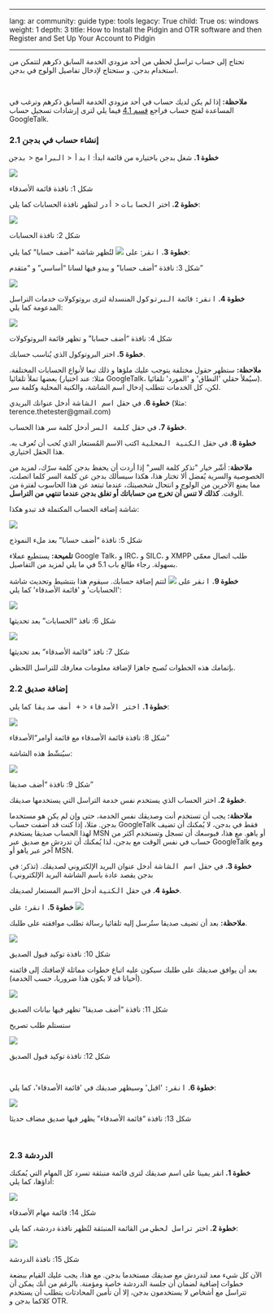

---

lang: ar
community: guide
type: tools
legacy: True
child: True
os: windows
weight: 1
depth: 3
title: How to Install the Pidgin and OTR software and then Register and Set Up Your Account to Pidgin

---

<p>تحتاج إلى حساب تراسل لحظي من أحد مزودي الخدمة السابق ذكرهم لتتمكن من استخدام بدجن. و&nbsp;ستحتاج لإدخال تفاصيل الولوج في بدجن.</p>

<p>&nbsp;</p>

<p><strong>ملاحظة:</strong> إذا لم يكن لديك حساب في أحد مزودي الخدمة السابق ذكرهم وترغب في المساعدة لفتح حساب فراجع <a href="/ar/pidgin">قسم 4.1</a> فيما يلي لترى إرشادات تسجيل حساب <span lang="en">GoogleTalk</span>.</p>

<h3>2.1 إنشاء حساب في بدجن</h3>

<p><strong>خطوة 1.</strong> شغل بدجن باختياره من قائمة ابدأ: <kbd>ابدأ</kbd> &lt; <kbd>البرامج</kbd> &lt; <kbd>بدجن</kbd></p>

<p><img src="/sites/securitybkp.ngoinabox.org/files/u5/pidgin-ar/01.png" /></p>

<p class="image-caption">شكل 1: نافذة قائمة الأصدقاء</p>

<p><strong>خطوة 2.</strong> اختر <kbd>الحسابات</kbd> &lt; <kbd>أدر</kbd> لتظهر نافذة الحسابات كما يلي:</p>

<p><img src="/sites/securitybkp.ngoinabox.org/files/u5/pidgin-ar/02.png" /></p>

<p class="image-caption">شكل 2: نافذة الحسابات</p>

<p><strong>خطوة 3.</strong> <kbd>انقر</kbd>: على <img src="/sites/securitybkp.ngoinabox.org/files/u5/pidgin-ar/03.png" /> لتُظهر شاشة "أضف حسابا" كما يلي:</p>

<p class="image-caption">شكل 3: نافذة <q>أضف حسابا</q> و&nbsp;يبدو فيها لسانا <q>أساسي</q> و&nbsp;<q>متقدم</q></p>

<p><img src="/sites/securitybkp.ngoinabox.org/files/u5/pidgin-ar/04.png" /></p>

<p><strong>خطوة 4.</strong> <kbd>انقر:</kbd> قائمة <kbd>البرتوكول</kbd> المنسدلة لترى بروتوكولات خدمات التراسل المدعومة كما يلي:</p>

<p><img src="/sites/securitybkp.ngoinabox.org/files/u5/pidgin-ar/05.png" /></p>

<p class="image-caption">شكل 4: نافذة <q>أضف حسابا</q> و&nbsp;تظهر قائمة البروتوكولات</p>

<p><strong>خطوة 5.</strong> اختر البروتوكول الذي يُناسب حسابك.</p>

<p><strong>ملاحظة:</strong> ستظهر حقول مختلفة يتوجب عليك ملؤها و&nbsp;ذلك تبعا لأنواع الحسابات المختلفة. بعضها تملأ تلقائيا (مثلا: عند اختيار GoogleTalk، سيُملأ حقلي 'النطاق' و&nbsp;'المورد' تلقائيا). لكن، كل الخدمات تتطلب إدخال اسم الشاشة، والكنية المحلية وكلمة سر.</p>

<p><strong>خطوة 6.</strong> في حقل <kbd>اسم الشاشة</kbd> أدخل عنوانك البريدي (مثلا: terence.thetester@gmail.com)</p>

<p><strong>خطوة 7.</strong> في حقل <kbd>كلمة السر</kbd> أدخل كلمة سر هذا الحساب.</p>

<p><strong>خطوة 8.</strong> في حقل <kbd>الكنية المحلية</kbd> اكتب الاسم المُستعار الذي تُحب أن تُعرف به. هذا الحقل اختياري.</p>

<p><strong>ملاحظة</strong>: أشّر خيار "تذكر كلمة السر" إذا أردت أن يحفظ بدجن كلمة سرّك، لمزيد من الخصوصية والسرية يُفضل ألا تختار هذا، هكذا سيسألك بدجن عن كلمة السر كلما اتصلت، مما يمنع الآخرين من الولوج و&nbsp;انتحال شخصيتك، عندما تبتعد عن هذا الحاسوب لفترة من الوقت. <strong>كذلك لا تنس أن تخرج من حساباتك أو تغلق بدجن عندما تنتهي من التراسل</strong>.</p>

<p>شاشة إضافة الحساب المكتملة قد تبدو هكذا:</p>

<p><img src="/sites/securitybkp.ngoinabox.org/files/u5/pidgin-ar/06.png" /></p>

<p class="image-caption">شكل 5: نافذة <q>أضف حسابا</q> بعد ملء النموذج</p>

<p><strong>تلميحة:</strong> يستطيع عملاء Google Talk، و&nbsp;IRC، و&nbsp;SILC، و&nbsp;XMPP طلب اتصال معمّى بسهولة. رجاء طالع باب 5.1 في ما يلي لمزيد من التفاصيل.</p>

<p><strong>خطوة 9.</strong> <kbd>انقر</kbd> على <img src="/sites/securitybkp.ngoinabox.org/files/u5/pidgin-ar/07.png" /> لتتم إضافة حسابك. سيقوم هذا بتنشيط وتحديث شاشة 'الحسابات' و&nbsp;'قائمة الأصدقاء' كما يلي:</p>

<p><img src="/sites/securitybkp.ngoinabox.org/files/u5/pidgin-ar/08.png" /></p>

<p class="image-caption">شكل 6: نافذ <q>الحسابات</q> بعد تحديثها</p>

<p><img src="/sites/securitybkp.ngoinabox.org/files/u5/pidgin-ar/09.png" /></p>

<p class="image-caption">شكل 7: نافذ <q>قائمة الأصدقاء</q> بعد تحديثها</p>

<p>بإتمامك هذه الخطوات تُصبح جاهزا لإضافة معلومات معارفك للتراسل اللحظي.</p>

<h3>2.2 إضافة صديق</h3>

<p><strong>خطوة 1.</strong> <kbd>اختر الأصدقاء</kbd> &lt; <kbd>+ أضف صديقا</kbd> كما يلي:</p>

<p><img src="/sites/securitybkp.ngoinabox.org/files/u5/pidgin-ar/10.png" /></p>

<p class="image-caption">شكل 8: نافذة قائمة الأصدقاء مع قائمة أوامر<q>الأصدقاء</q></p>

<p>سيُنشّط هذه الشاشة:</p>

<p><img src="/sites/securitybkp.ngoinabox.org/files/u5/pidgin-ar/11.png" /></p>

<p class="image-caption">شكل 9: نافذة <q>أضف صديقا</q></p>

<p><strong>خطوة 2.</strong> اختر الحساب الذي يستخدم نفس خدمة التراسل التي يستخدمها صديقك.</p>

<p><strong>ملاحظة:</strong> يجب أن تستخدم أنت وصديقك نفس الخدمة، حتى وإن لم يكن هو مستخدما بدجن. مثلا، إذا كنت قد أضفت حساب GoogleTalk فقط في بدجن، لا يُمكنك أن تضيف لهذا الحساب صديقا يستخدم MSN أو ياهو. مع هذا، فبوسعك أن تسجل وتستخدم أكثر من حساب في نفس الوقت مع بدجن، لذا يُمكنك أن تدردش مع صديق عبر GoogleTalk ومع آخر عبر ياهو أو MSN.</p>

<p><strong>خطوة 3.</strong> في حقل <kbd>اسم الشاشة</kbd> أدخل عنوان البريد الإلكتروني لصديقك. (تذكر: في بدجن يقصد عادة باسم الشاشة البريد الإلكتروني.)</p>

<p><strong>خطوة 4.</strong> في حقل <kbd>الكنية</kbd> أدخل الاسم المستعار لصديقك.</p>

<p><strong>خطوة 5.</strong> <kbd>انقر:</kbd> على <img src="/sites/securitybkp.ngoinabox.org/files/u5/pidgin-ar/03.png" /></p>

<p><strong>ملاحظة:</strong> بعد أن تضيف صديقا ستُرسل إليه تلقائيا رسالة تطلب موافقته على طلبك.</p>

<p><img src="/sites/securitybkp.ngoinabox.org/files/u5/pidgin-ar/14.png" /></p>

<p class="image-caption">شكل 10: نافذة توكيد قبول الصديق</p>

<p>بعد أن يوافق صديقك على طلبك سيكون عليه اتباع خطوات مماثلة لإضافتك إلى قائمته (أحيانا قد لا يكون هذا ضروريا، حسب الخدمة).</p>

<p><img src="/sites/securitybkp.ngoinabox.org/files/u5/pidgin-ar/16.png" /></p>

<p class="image-caption">شكل 11: نافذة <q>أضف صديقا</q> تظهر فيها بيانات الصديق</p>

<p>ستستلم طلب تصريح</p>

<p><img src="/sites/securitybkp.ngoinabox.org/files/u5/pidgin-ar/15.png" /></p>

<p class="image-caption">شكل 12: نافذة توكيد قبول الصديق</p>

<p>&nbsp;</p>

<p><strong>خطوة 6.</strong> <kbd>انقر:</kbd> 'اقبل' وسيظهر صديقك في 'قائمة الأصدقاء'، كما يلي:</p>

<p><img src="/sites/securitybkp.ngoinabox.org/files/u5/pidgin-ar/18.png" /></p>

<p class="image-caption">شكل 13: نافذة <q>قائمة الأصدقاء</q> يظهر فيها صديق مضاف حديثا</p>

<p>&nbsp;</p>

<h3>2.3 الدردشة</h3>

<p><strong>خطوة 1.</strong> انقر يمينا على اسم صديقك لترى قائمة منبثقة تسرد كل المهام التي يُمكنك أداؤها، كما يلي:</p>

<p><img src="/sites/securitybkp.ngoinabox.org/files/u5/pidgin-ar/13.png" /></p>

<p class="image-caption">شكل 14: قائمة مهام الأصدقاء</p>

<p><strong>خطوة 2.</strong> اختر <kbd>تراسل لحظي</kbd> من القائمة المنبثقة لتُظهر نافذة دردشة، كما يلي:</p>

<p><img src="/sites/securitybkp.ngoinabox.org/files/u5/pidgin-ar/17.png" /></p>

<p class="image-caption">شكل 15: نافذة الدردشة</p>

<p>الآن كل شيء معد لتدردش مع صديقك مستخدما بدجن. مع هذا، يجب عليك القيام ببضعة خطوات إضافية لضمان أن جلسة الدردشة خاصة ومؤمنة. بالرغم من أنك يمكن أن تتراسل مع أشخاص لا يستخدمون بدجن، إلا أن تأمين المحادثات يتطلب أن يستخدم كلاكما بدجن و&nbsp;OTR.</p>


